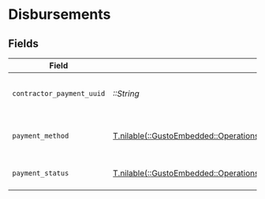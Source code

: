 # Disbursements


## Fields

| Field                                                                                                                                                                                                     | Type                                                                                                                                                                                                      | Required                                                                                                                                                                                                  | Description                                                                                                                                                                                               | Example                                                                                                                                                                                                   |
| --------------------------------------------------------------------------------------------------------------------------------------------------------------------------------------------------------- | --------------------------------------------------------------------------------------------------------------------------------------------------------------------------------------------------------- | --------------------------------------------------------------------------------------------------------------------------------------------------------------------------------------------------------- | --------------------------------------------------------------------------------------------------------------------------------------------------------------------------------------------------------- | --------------------------------------------------------------------------------------------------------------------------------------------------------------------------------------------------------- |
| `contractor_payment_uuid`                                                                                                                                                                                 | *::String*                                                                                                                                                                                                | :heavy_check_mark:                                                                                                                                                                                        | UUID of the contractor payment                                                                                                                                                                            | 9f8e7d6c-5b4a-3928-1c2d-3e4f5a6b7c8d                                                                                                                                                                      |
| `payment_method`                                                                                                                                                                                          | [T.nilable(::GustoEmbedded::Operations::PatchV1ContractorPaymentGroupsIdPartnerDisbursementsPaymentMethod)](../../models/operations/patchv1contractorpaymentgroupsidpartnerdisbursementspaymentmethod.md) | :heavy_minus_sign:                                                                                                                                                                                        | Payment method for the contractor                                                                                                                                                                         |                                                                                                                                                                                                           |
| `payment_status`                                                                                                                                                                                          | [T.nilable(::GustoEmbedded::Operations::PaymentStatus)](../../models/operations/paymentstatus.md)                                                                                                         | :heavy_minus_sign:                                                                                                                                                                                        | Status of the payment disbursement                                                                                                                                                                        |                                                                                                                                                                                                           |